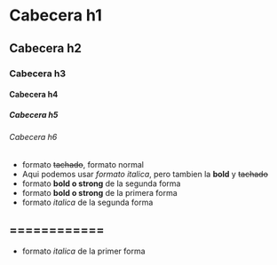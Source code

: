 # Cabecera h1
## Cabecera h2
### Cabecera h3
#### Cabecera h4
##### Cabecera h5
###### Cabecera h6

- formato ~~tachado~~, formato normal
- Aqui podemos usar _formato italica_, pero tambien la __bold__ y ~~tachado~~
- formato __bold o strong__ de la segunda forma
- formato **bold o strong** de la primera forma
- formato _italica_ de la segunda forma

============
------------


- formato *italica* de la primer forma
